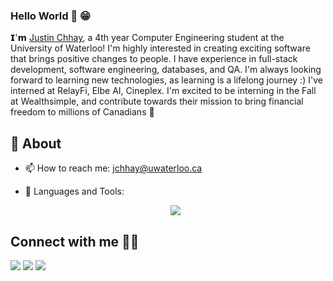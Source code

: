 ### Hello World 👋 😁

𝗜'𝗺 [Justin Chhay](https://github.com/justin-chhay), a 4th year Computer Engineering student at the University of Waterloo! I'm highly interested in creating exciting software that brings positive changes to people. I have experience in full-stack development, software engineering, databases, and QA. I'm always looking forward to learning new technologies, as learning is a lifelong journey :) I've interned at RelayFi, Elbe AI, Cineplex. I'm excited to be interning in the Fall at Wealthsimple, and contribute towards their mission to bring financial freedom to millions of Canadians 🍁

## 🧐 About

- 📫 How to reach me: jchhay@uwaterloo.ca
- 🌱 Languages and Tools: 


    <p align="center">
      <a href="https://skillicons.dev">
        <img src="https://skillicons.dev/icons?i=py,java,js,ts,ruby,cs,unity,react,linux,docker,jenkins,html,css,tailwind,nodejs" />
      </a>
    </p>


## Connect with me 🙋‍♂️
<a href="https://www.linkedin.com/in/justin-chhay/"><img src="https://img.shields.io/badge/LinkedIn-0077B5?style=for-the-badge&logo=linkedin&logoColor=white"></a>
<a href="https://justin-chhay.github.io/"><img src="https://img.shields.io/badge/website-000000?style=for-the-badge&logo=About.me&logoColor=white"></a>
<a href="mailto:jchhay@uwaterloo.ca"><img src="https://img.shields.io/badge/Microsoft_Outlook-0078D4?style=for-the-badge&logo=microsoft-outlook&logoColor=white"></a>
